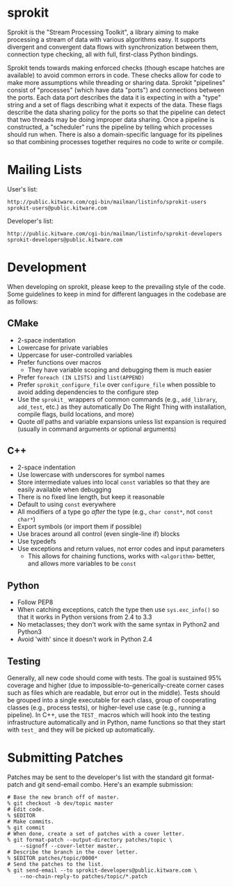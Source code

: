 sprokit
=======

Sprokit is the "Stream Processing Toolkit", a library aiming to make processing
a stream of data with various algorithms easy. It supports divergent and
convergent data flows with synchronization between them, connection type
checking, all with full, first-class Python bindings.

Sprokit tends towards making enforced checks (though escape hatches are
available) to avoid common errors in code. These checks allow for code to make
more assumptions while threading or sharing data. Sprokit "pipelines" consist
of "processes" (which have data "ports") and connections between the ports.
Each data port describes the data it is expecting in with a "type" string and a
set of flags describing what it expects of the data. These flags describe the
data sharing policy for the ports so that the pipeline can detect that two
threads may be doing improper data sharing. Once a pipeline is constructed, a
"scheduler" runs the pipeline by telling which processes should run when. There
is also a domain-specific language for its pipelines so that combining
processes together requires no code to write or compile.

Mailing Lists
=============

User's list:

    http://public.kitware.com/cgi-bin/mailman/listinfo/sprokit-users
    sprokit-users@public.kitware.com

Developer's list:

    http://public.kitware.com/cgi-bin/mailman/listinfo/sprokit-developers
    sprokit-developers@public.kitware.com

Development
===========

When developing on sprokit, please keep to the prevailing style of the code.
Some guidelines to keep in mind for different languages in the codebase are as
follows:

CMake
-----

  * 2-space indentation
  * Lowercase for private variables
  * Uppercase for user-controlled variables
  * Prefer functions over macros
    - They have variable scoping and debugging them is much easier
  * Prefer ``foreach (IN LISTS)`` and ``list(APPEND)``
  * Prefer ``sprokit_configure_file`` over ``configure_file`` when possible to
    avoid adding dependencies to the configure step
  * Use the ``sprokit_`` wrappers of common commands (e.g., ``add_library``,
    ``add_test``, etc.) as they automatically Do The Right Thing with
    installation, compile flags, build locations, and more)
  * Quote *all* paths and variable expansions unless list expansion is required
    (usually in command arguments or optional arguments)

C++
---

  * 2-space indentation
  * Use lowercase with underscores for symbol names
  * Store intermediate values into local ``const`` variables so that they are
    easily available when debugging
  * There is no fixed line length, but keep it reasonable
  * Default to using ``const`` everywhere
  * All modifiers of a type go *after* the type (e.g., ``char const*``, not
    ``const char*``)
  * Export symbols (or import them if possible)
  * Use braces around all control (even single-line if) blocks
  * Use typedefs
  * Use exceptions and return values, not error codes and input parameters
    - This allows for chaining functions, works with ``<algorithm>`` better,
      and allows more variables to be ``const``

Python
------

  * Follow PEP8
  * When catching exceptions, catch the type then use ``sys.exc_info()`` so
    that it works in Python versions from 2.4 to 3.3
  * No metaclasses; they don't work with the same syntax in Python2 and Python3
  * Avoid 'with' since it doesn't work in Python 2.4

Testing
-------

Generally, all new code should come with tests. The goal is sustained 95%
coverage and higher (due to impossible-to-generically-create corner cases such
as files which are readable, but error out in the middle). Tests should be
grouped into a single executable for each class, group of cooperating classes
(e.g., process tests), or higher-level use case (e.g., running a pipeline). In
C++, use the ``TEST_`` macros which will hook into the testing infrastructure
automatically and in Python, name functions so that they start with ``test_``
and they will be picked up automatically.

Submitting Patches
==================

Patches may be sent to the developer's list with the standard git format-patch
and git send-email combo. Here's an example submission:

    # Base the new branch off of master.
    % git checkout -b dev/topic master
    # Edit code.
    % $EDITOR
    # Make commits.
    % git commit
    # When done, create a set of patches with a cover letter.
    % git format-patch --output-directory patches/topic \
        --signoff --cover-letter master..
    # Describe the branch in the cover letter.
    % $EDITOR patches/topic/0000*
    # Send the patches to the list.
    % git send-email --to sprokit-developers@public.kitware.com \
        --no-chain-reply-to patches/topic/*.patch
